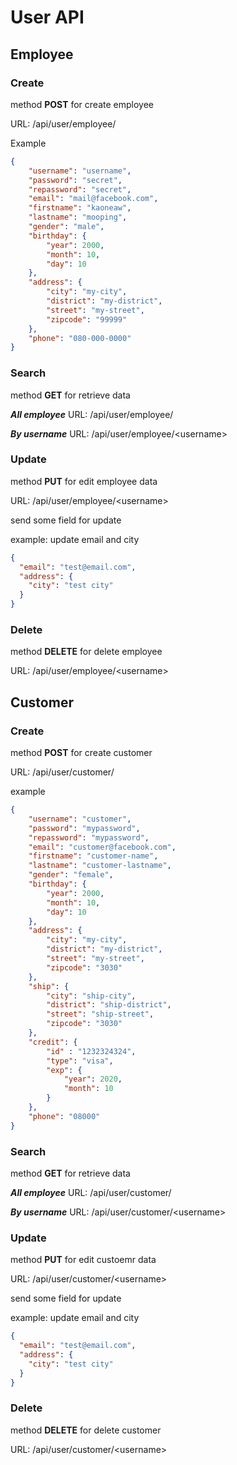 # User API

## Employee

### Create
method **POST** for create employee

URL: /api/user/employee/

Example

```json
{
	"username": "username",
	"password": "secret",
	"repassword": "secret",
	"email": "mail@facebook.com",
	"firstname": "kaoneaw",
	"lastname": "mooping",
	"gender": "male",
	"birthday": {
		"year": 2000,
		"month": 10,
		"day": 10
	},
	"address": {
		"city": "my-city",
		"district": "my-district",
		"street": "my-street",
		"zipcode": "99999"
	},
	"phone": "080-000-0000"
}
```

### Search
method **GET** for retrieve data

***All employee*** URL: /api/user/employee/

***By username*** URL: /api/user/employee/&lt;username>


### Update
method **PUT** for edit employee data

URL: /api/user/employee/&lt;username>

send some field for update

example: update email and city

```json
{
  "email": "test@email.com",
  "address": {
    "city": "test city"
  }
}
```


### Delete
method **DELETE** for delete employee

URL: /api/user/employee/&lt;username>



## Customer

### Create
method **POST** for create customer

URL: /api/user/customer/

example

```json
{
	"username": "customer",
	"password": "mypassword",
	"repassword": "mypassword",
	"email": "customer@facebook.com",
	"firstname": "customer-name",
	"lastname": "customer-lastname",
	"gender": "female",
	"birthday": {
		"year": 2000,
		"month": 10,
		"day": 10
	},
	"address": {
		"city": "my-city",
		"district": "my-district",
		"street": "my-street",
		"zipcode": "3030"
	},
	"ship": {
		"city": "ship-city",
		"district": "ship-district",
		"street": "ship-street",
		"zipcode": "3030"
	},
	"credit": {
		"id" : "1232324324",
		"type": "visa",
		"exp": {
			"year": 2020,
			"month": 10
		}
	},
	"phone": "08000"
}
```


### Search
method **GET** for retrieve data

***All employee*** URL: /api/user/customer/

***By username*** URL: /api/user/customer/&lt;username>


### Update
method **PUT** for edit custoemr data

URL: /api/user/customer/&lt;username>

send some field for update

example: update email and city

```json
{
  "email": "test@email.com",
  "address": {
    "city": "test city"
  }
}
```


### Delete
method **DELETE** for delete customer

URL: /api/user/customer/&lt;username>
